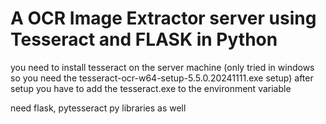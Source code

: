 # A OCR Image Extractor server using Tesseract and FLASK in Python

you need to install tesseract on the server machine (only tried in windows so you need the tesseract-ocr-w64-setup-5.5.0.20241111.exe setup) 
after setup you have to add the tesseract.exe to the environment variable 

need flask, pytesseract py libraries as well